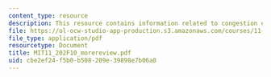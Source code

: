```yaml
---
content_type: resource
description: This resource contains information related to congestion externality.
file: https://ol-ocw-studio-app-production.s3.amazonaws.com/courses/11-202-planning-economics-fall-2010/cbe2ef24f5b0b508209e39898e7b06a0_MIT11_202F10_morereview.pdf
file_type: application/pdf
resourcetype: Document
title: MIT11_202F10_morereview.pdf
uid: cbe2ef24-f5b0-b508-209e-39898e7b06a0
---
```

